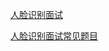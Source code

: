 [人脸识别面试](https://blog.csdn.net/weixin_41529012/article/details/115347442)

[人脸识别面试常见题目](https://blog.csdn.net/weixin_46112766/article/details/111869820)